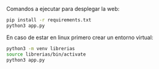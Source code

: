 Comandos a ejecutar para desplegar la web:

```bash
pip install -r requirements.txt
python3 app.py
```

En caso de estar en linux primero crear un entorno virtual:

```bash
python3 -m venv librerias
source librerias/bin/activate
python3 app.py
```

